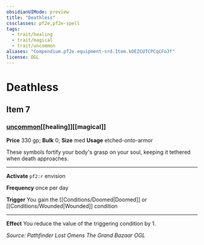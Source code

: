```yaml
---
obsidianUIMode: preview
title: "Deathless"
cssclasses: pf2e,pf2e-spell
tags:
  - trait/healing
  - trait/magical
  - trait/uncommon
aliases: "Compendium.pf2e.equipment-srd.Item.kOEZCUTCPCqCFoJf"
license: OGL
---
```

# Deathless
## Item 7
### [uncommon](uncommon "Uncommon Rarity Trait")[[healing]][[magical]]


**Price** 330 gp; 
**Bulk** 0; **Size** med
**Usage** etched-onto-armor

These symbols fortify your body's grasp on your soul, keeping it tethered when death approaches.

* * *

**Activate** `pf2:r` envision

**Frequency** once per day

**Trigger** You gain the [[Conditions/Doomed|Doomed]] or [[Conditions/Wounded|Wounded]] condition

* * *

**Effect** You reduce the value of the triggering condition by 1.

*Source: Pathfinder Lost Omens The Grand Bazaar*
*OGL*